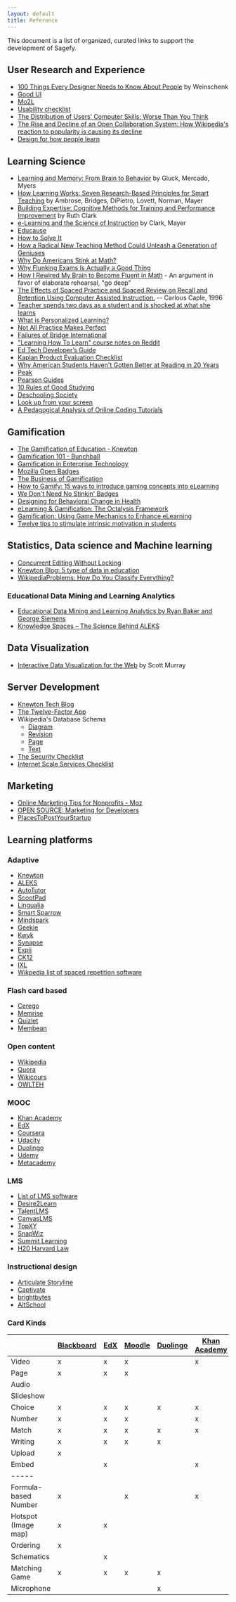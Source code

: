 ```yaml
---
layout: default
title: Reference
---
```


This document is a list of organized, curated links to support the development of Sagefy.

## User Research and Experience

- [100 Things Every Designer Needs to Know About People](https://www.amazon.com/dp/0321767535) by Weinschenk
- [Good UI](http://goodui.org/)
- [Mo2L](http://www.elearning-usability.com/use.html)
- [Usability checklist](http://userium.com/)
- [The Distribution of Users’ Computer Skills: Worse Than You Think](https://www.nngroup.com/articles/computer-skill-levels/)
- [The Rise and Decline of an Open Collaboration System:
  How Wikipedia's reaction to popularity is causing its decline](https://www-users.cs.umn.edu/~halfak/publications/The_Rise_and_Decline/halfaker13rise-preprint.pdf)
- [Design for how people learn](https://www.amazon.com/Design-People-Learn-Voices-Matter/dp/0321768434)

## Learning Science

- [Learning and Memory: From Brain to Behavior](https://www.amazon.com/dp/0716786540) by Gluck, Mercado, Myers
- [How Learning Works: Seven Research-Based Principles for Smart Teaching](http://www.amazon.com/How-Learning-Works-Research-Based-Principles/dp/0470484101) by Ambrose, Bridges, DiPietro, Lovett, Norman, Mayer
- [Building Expertise: Cognitive Methods for Training and Performance Improvement](https://www.amazon.com/dp/0787988448) by Ruth Clark
- [e-Learning and the Science of Instruction](http://www.amazon.com/Learning-Science-Instruction-Guidelines-Multimedia/dp/0470874309/ref=dp_ob_title_bk) by Clark, Mayer
- [Educause](http://www.educause.edu/)
- [How to Solve It](https://en.wikipedia.org/wiki/How_to_Solve_It)
- [How a Radical New Teaching Method Could Unleash a Generation of Geniuses](http://www.wired.com/business/2013/10/free-thinkers/all/&src=longreads)
- [Why Do Americans Stink at Math?](http://www.nytimes.com/2014/07/27/magazine/why-do-americans-stink-at-math.html)
- [Why Flunking Exams Is Actually a Good Thing](http://www.nytimes.com/2014/09/07/magazine/why-flunking-exams-is-actually-a-good-thing.html)
- [How I Rewired My Brain to Become Fluent in Math](http://nautil.us/issue/17/big-bangs/how-i-rewired-my-brain-to-become-fluent-in-math-rd) - An argument in favor of elaborate rehearsal, "go deep"
- [The Effects of Spaced Practice and Spaced Review on Recall and Retention Using Computer Assisted Instruction.](http://files.eric.ed.gov/fulltext/ED427772.pdf) -- Carlous Caple, 1996
- [Teacher spends two days as a student and is shocked at what she learns](https://www.washingtonpost.com/news/answer-sheet/wp/2014/10/24/teacher-spends-two-days-as-a-student-and-is-shocked-at-what-she-learned/?utm_term=.d24b17e6ce83)
- [What is Personalized Learning?](https://medium.com/personalizing-the-learning-experience-insights/what-is-personalized-learning-bc874799b6f)
- [Not All Practice Makes Perfect](http://nautil.us/issue/35/boundaries/not-all-practice-makes-perfect)
- [Failures of Bridge International](https://www.nytimes.com/2017/06/27/magazine/can-a-tech-start-up-successfully-educate-children-in-the-developing-world.html)
- ["Learning How To Learn" course notes on Reddit](https://www.reddit.com/r/GetMotivated/comments/5950tm/text_i_just_finished_the_online_coursera_course/)
- [Ed Tech Developer’s Guide](https://tech.ed.gov/files/2015/04/Developer-Toolkit.pdf)
- [Kaplan Product Evaluation Checklist](http://kaplan.com/wp-content/uploads/2016/01/Kaplan-Way_Checklist_Summary_Sheet.pdf)
- [Why American Students Haven't Gotten Better at Reading in 20 Years](https://www.theatlantic.com/amp/article/557915/?single_page=true)
- [Peak](https://www.amazon.com/Peak-Secrets-New-Science-Expertise-ebook/dp/B011H56MKS)
- [Pearson Guides](https://www.pearson.com/corporate/efficacy-and-research/teaching-learning-design-principles.html)
- [10 Rules of Good Studying](http://www.math.toronto.edu/nhoell/10rules-of-studying.pdf)
- [Deschooling Society](http://www.davidtinapple.com/illich/1970_deschooling.html)
- [Look up from your screen](https://aeon.co/essays/children-learn-best-when-engaged-in-the-living-world-not-on-screens)
- [A Pedagogical Analysis of Online Coding Tutorials](https://faculty.washington.edu/ajko/papers/Kim2017CodingTutorialEvaluation.pdf)

## Gamification

- [The Gamification of Education - Knewton](http://www.knewton.com/gamification-education/)
- [Gamification 101 - Bunchball](http://www.bunchball.com/sites/default/files/downloads/gamification101.pdf)
- [Gamification in Enterprise Technology](http://www.slideshare.net/Rypple/work-better-play-together-on-enterprise-gamification)
- [Mozilla Open Badges](http://openbadges.org/)
- [The Business of Gamification](http://visual.ly/business-gamification)
- [How to Gamify: 15 ways to introduce gaming concepts into eLearning](http://www.growthengineering.co.uk/how-to-gamify-15-ways-to-introduce-gaming-concepts-into-elearning/)
- [We Don't Need No Stinkin' Badges](http://www.gdcvault.com/play/1014576/We-Don-t-Need-No)
- [Designing for Behavioral Change in Health](http://www.uxbooth.com/articles/designing-for-behavioral-change-in-health/)
- [eLearning & Gamification: The Octalysis Framework](http://iconlogic.blogs.com/weblog/2012/12/elearning-gamification-the-octalysis-framework.html)
- [Gamification: Using Game Mechanics to Enhance eLearning](http://elearnmag.acm.org/featured.cfm?aid=2031772)
- [Twelve tips to stimulate intrinsic motivation
  in students](http://selfdeterminationtheory.org/SDT/documents/2011_KusurkarEtAl_MedTeacher.pdf)

## Statistics, Data science and Machine learning

- [Concurrent Editing Without Locking](http://jim-mcbeath.blogspot.com/2009/02/concurrent-editing-without-locking.html)
- [Knewton Blog: 5 type of data in education](http://www.knewton.com/blog/knewton/from-jose/2013/07/18/big-data-in-education/)
- [WikipediaProblems: How Do You Classify Everything?](http://www.theatlantic.com/technology/archive/2013/10/-wikipediaproblems-how-do-you-classify-everything/280178/)

### Educational Data Mining and Learning Analytics

- [Educational Data Mining and Learning Analytics by Ryan Baker and George Siemens](http://www.columbia.edu/~rsb2162/BakerSiemensHandbook2013.pdf)
- [Knowledge Spaces – The Science Behind ALEKS](http://www.aleks.com/about_aleks/Science_Behind_ALEKS.pdf)

## Data Visualization

- [Interactive Data Visualization for the Web](http://chimera.labs.oreilly.com/books/1230000000345/index.html) by Scott Murray

## Server Development

- [Knewton Tech Blog](http://www.knewton.com/tech/blog/)
- [The Twelve-Factor App](http://12factor.net/)
- Wikipedia's Database Schema
  - [Diagram](http://upload.wikimedia.org/wikipedia/commons/thumb/4/42/MediaWiki_1.20_%2844edaa2%29_database_schema.svg/2500px-MediaWiki_1.20_%2844edaa2%29_database_schema.svg.png)
  - [Revision](http://www.mediawiki.org/wiki/Manual:Revision_table)
  - [Page](http://www.mediawiki.org/wiki/Manual:Page_table)
  - [Text](http://www.mediawiki.org/wiki/Manual:Text_table)
- [The Security Checklist](https://github.com/FallibleInc/security-guide-for-developers/blob/master/security-checklist.md)
- [Internet Scale Services Checklist](https://gist.github.com/acolyer/95ef23802803cb8b4eb5)

## Marketing

- [Online Marketing Tips for Nonprofits - Moz](http://moz.com/blog/online-marketing-tips-for-nonprofits)
- [OPEN SOURCE: Marketing for Developers](http://mbleigh.github.io/open-source-marketing)
- [PlacesToPostYourStartup](https://github.com/mmccaff/PlacesToPostYourStartup)

## Learning platforms

### Adaptive

- [Knewton](http://knewton.com)
- [ALEKS](http://www.aleks.com)
- [AutoTutor](http://www.autotutor.org)
- [ScootPad](https://scootpad.com/)
- [Lingualia](http://www.lingualia.com/)
- [Smart Sparrow](https://www.smartsparrow.com/)
- [Mindspark](https://mindspark.in/)
- [Geekie](http://www.geekie.com.br/)
- [Kwyk](https://www.kwyk.fr/)
- [Synapse](https://brainstation.io/synapse-learning-platform)
- [Expii](https://www.expii.com/)
- [CK12](https://www.ck12.org/student/)
- [IXL](https://www.ixl.com/)
- [Wikpedia list of spaced repetition software](https://en.wikipedia.org/wiki/Spaced_repetition#List_of_spaced_repetition_software_programs)

### Flash card based

- [Cerego](http://cerego.com/)
- [Memrise](http://www.memrise.com/)
- [Quizlet](http://quizlet.com/)
- [Membean](membean)

### Open content

- [Wikipedia](http://wikipedia.org)
- [Quora](https://www.quora.com/)
- [Wikicours](https://github.com/thomaskuntzz/wikicours)
- [OWLTEH](http://owlteh.org/)

### MOOC

- [Khan Academy](https://www.khanacademy.org)
- [EdX](https://www.edx.org/)
- [Coursera](https://www.coursera.org/)
- [Udacity](https://www.udacity.com/)
- [Duolingo](http://duolingo.com)
- [Udemy](https://www.udemy.com/)
- [Metacademy](https://metacademy.org/graphs/concepts/logistic_regression#focus=logistic_regression&mode=explore)

### LMS

- [List of LMS software](http://lms.findthebest.com/)
- [Desire2Learn](http://www.desire2learn.com/)
- [TalentLMS](http://www.talentlms.com/)
- [CanvasLMS](http://www.instructure.com/)
- [TopXY](http://interactyx.com/)
- [SnapWiz](http://snapwiz.com/)
- [Summit Learning](https://www.summitlearning.org/)
- [H20 Harvard Law](https://h2o.law.harvard.edu/)

### Instructional design

- [Articulate Storyline](http://www.articulate.com/products/storyline-overview.php)
- [Captivate](http://www.adobe.com/products/captivate.html)
- [brightbytes](http://www.brightbytes.net/)
- [AltSchool](https://www.altschool.com/education)

### Card Kinds

|                      | [Blackboard](https://help.blackboard.com/en-us/Learn/9.1_SP_10_and_SP_11/Instructor/070_Tests_Surveys_Pools/100_Question_Types) | [EdX](http://edx-partner-course-staff.readthedocs.org/en/latest/creating_content/create_problem.html) | [Moodle](https://docs.moodle.org/28/en/Question_types) | [Duolingo](http://duolingo.wikia.com/wiki/Exercise) | [Khan Academy](http://khanacademy.wikia.com/wiki/Category:Math_exercises) |
| -------------------- | ------------------------------------------------------------------------------------------------------------------------------- | ----------------------------------------------------------------------------------------------------- | ------------------------------------------------------ | --------------------------------------------------- | ------------------------------------------------------------------------- |
| Video                | x                                                                                                                               | x                                                                                                     | x                                                      |                                                     | x                                                                         |
| Page                 | x                                                                                                                               | x                                                                                                     | x                                                      |                                                     |
| Audio                |                                                                                                                                 |                                                                                                       |                                                        |                                                     |
| Slideshow            |                                                                                                                                 |                                                                                                       |                                                        |                                                     |
| Choice               | x                                                                                                                               | x                                                                                                     | x                                                      | x                                                   | x                                                                         |
| Number               | x                                                                                                                               | x                                                                                                     | x                                                      |                                                     | x                                                                         |
| Match                | x                                                                                                                               | x                                                                                                     | x                                                      | x                                                   | x                                                                         |
| Writing              | x                                                                                                                               | x                                                                                                     | x                                                      | x                                                   |
| Upload               | x                                                                                                                               |                                                                                                       |                                                        |                                                     |
| Embed                |                                                                                                                                 | x                                                                                                     |                                                        |                                                     | x                                                                         |
| -----                |                                                                                                                                 |                                                                                                       |                                                        |                                                     |
| Formula-based Number | x                                                                                                                               |                                                                                                       | x                                                      |                                                     | x                                                                         |
| Hotspot (Image map)  | x                                                                                                                               | x                                                                                                     |                                                        |                                                     |
| Ordering             | x                                                                                                                               |                                                                                                       |                                                        |                                                     |
| Schematics           |                                                                                                                                 | x                                                                                                     |                                                        |                                                     |
| Matching Game        | x                                                                                                                               | x                                                                                                     | x                                                      | x                                                   |
| Microphone           |                                                                                                                                 |                                                                                                       |                                                        | x                                                   |

